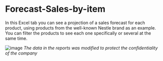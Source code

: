 # Forecast-Sales-by-item

In this Excel tab you can see a projection of a sales forecast for each product, using products from the well-known Nestle brand as an example.
You can filter the products to see each one specifically or several at the same time.

![image](https://user-images.githubusercontent.com/65432013/216219772-19b56bb4-7435-4c5e-b83b-3a1b5c0d0955.png)
*The data in the reports was modified to protect the confidentiality of the company*

